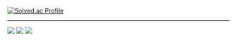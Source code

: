 [![Solved.ac Profile](http://mazassumnida.wtf/api/v2/generate_badge?boj=watergun0613)](https://solved.ac/watergun0613/)


---
<img src="http://mazandi.herokuapp.com/api?handle=watergun0613&theme=Dark"/>
<img src="http://mazandi.herokuapp.com/api?handle=yeongu3113&theme=Dark"/>
<img src="http://mazandi.herokuapp.com/api?handle=bibi0218&theme=Dark"/>
